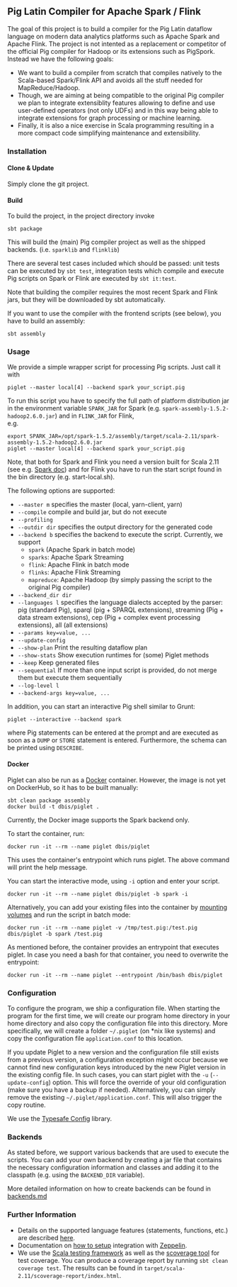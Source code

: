 ## Pig Latin Compiler for Apache Spark / Flink ##

The goal of this project is to build a compiler for the Pig Latin dataflow language on modern data analytics
platforms such as Apache Spark and Apache Flink. The project is not intented as a replacement or competitor of
the official Pig compiler for Hadoop or its extensions such as PigSpork. Instead we have the following goals:

 * We want to build a compiler from scratch that compiles natively to the Scala-based Spark/Flink API and avoids all the
   stuff needed for MapReduce/Hadoop.
 * Though, we are aiming at being compatible to the original Pig compiler we plan to integrate extensiblity features
   allowing to define and use user-defined operators (not only UDFs) and in this way being able to integrate extensions
   for graph processing or machine learning.
 * Finally, it is also a nice exercise in Scala programming resulting in a more compact code simplifying maintenance
   and extensibility.

### Installation ###

#### Clone & Update ####
Simply clone the git project.


#### Build ####
To build the project, in the project directory invoke
```
sbt package
```

This will build the (main) Pig compiler project as well as the shipped backends.
(i.e. `sparklib` and `flinklib`)

There are several test cases included which should be passed: unit
tests can be executed by `sbt test`, integration tests which compile
and execute Pig scripts on Spark or Flink are executed by `sbt it:test`.

Note that building the compiler requires the most recent Spark and Flink jars, but they will be downloaded by sbt automatically.

If you want to use the compiler with the frontend scripts (see below),
you have to build an assembly:

```
sbt assembly
```

### Usage ###

We provide a simple wrapper script for processing Pig scripts. Just call it with

```
piglet --master local[4] --backend spark your_script.pig
```
To run this script you have to specify the full path of platform distribution jar in the environment 
variable `SPARK_JAR` for Spark (e.g. `spark-assembly-1.5.2-hadoop2.6.0.jar`) and in `FLINK_JAR` for Flink,  
e.g.

```
export SPARK_JAR=/opt/spark-1.5.2/assembly/target/scala-2.11/spark-assembly-1.5.2-hadoop2.6.0.jar
piglet --master local[4] --backend spark your_script.pig
```
Note, that both for Spark and Flink you need a version built for Scala 2.11 (see e.g. 
[Spark doc](http://spark.apache.org/docs/latest/building-spark.html#building-for-scala-211))
and for Flink you have to run the start script found in the bin directory (e.g. start-local.sh).

The following options are supported:
 * `--master m` specifies the master (local, yarn-client, yarn)
 * `--compile` compile and build jar, but do not execute
 * `--profiling` 
 * `--outdir dir` specifies the output directory for the generated code
 * `--backend b` specifies the backend to execute the script. Currently, we support 
    * `spark` (Apache Spark in batch mode)
    * `sparks`: Apache Spark Streaming
    * `flink`: Apache Flink in batch mode
    * `flinks`: Apache Flink Streaming
    * `mapreduce`: Apache Hadoop (by simply passing the script to the original Pig compiler)
 * `--backend_dir dir`
 * `--languages l` specifies the language dialects accepted by the parser: pig (standard Pig), sparql (pig + SPARQL extensions),
                  streaming (Pig + data stream extensions), cep (Pig + complex event processing extensions), all (all extensions)
 * `--params key=value, ...`
 * `--update-config`
 * `--show-plan` Print the resulting dataflow plan
 * `--show-stats` Show execution runtimes for (some) Piglet methods
 * `--keep` Keep generated files
 * `--sequential` If more than one input script is provided, do not merge them but execute them sequentially
 * `--log-level l`
 * `--backend-args key=value, ...` 

In addition, you can start an interactive Pig shell similar to Grunt:

```
piglet --interactive --backend spark
```

where Pig statements can be entered at the prompt and are executed as soon as
a `DUMP` or `STORE` statement is entered. Furthermore, the schema can be printed using `DESCRIBE`.

#### Docker ####

Piglet can also be run as a [Docker](https://www.docker.com/) container. However, the image is not 
yet on DockerHub, so it has to be built manually:
```
sbt clean package assembly
docker build -t dbis/piglet .
```

Currently, the Docker image supports the Spark backend only. 

To start the container, run:
```
docker run -it --rm --name piglet dbis/piglet 
```

This uses the container's entrypoint which runs piglet. The above command will print the help message.

You can start the interactive mode, using `-i` option and enter your script. 

```
docker run -it --rm --name piglet dbis/piglet -b spark -i
```

Alternatively, you can add your existing files into the container by [mounting volumes](https://docs.docker.com/engine/userguide/dockervolumes/#mount-a-host-file-as-a-data-volume) and run the script in batch mode:
```
docker run -it --rm --name piglet -v /tmp/test.pig:/test.pig dbis/piglet -b spark /test.pig
```

As mentioned before, the container provides an entrypoint that executes piglet. In case you need a bash for that container, 
you need to overwrite the entrypoint:
```
docker run -it --rm --name piglet --entrypoint /bin/bash dbis/piglet 
```

### Configuration ###

To configure the program, we ship a configuration file. When starting the program for the first time, we will create our program home directory in your home directory and also copy the configuration file into this directory.
More specifically, we will create a folder `~/.piglet` (on *nix like systems) and copy the configuration file `application.conf` to this location.

If you update Piglet to a new version and the configuration file still exists from a previous version, a configuration exception might occur because we cannot find new configuration keys introduced by the new Piglet version in the existing config file. In such cases, you can start piglet with the `-u` (`--update-config`) option. This will force the override of your old configuration (make sure you have a backup if needed). Alternatively, you can simply remove the existing `~/.piglet/application.conf`. This will also trigger the copy routine.

We use the [Typesafe Config](https://github.com/typesafehub/config/) library.

### Backends ###

As stated before, we support various backends that are used to execute the scripts. You can add your own backend by creating a jar file that contains the necessary configuration information and
classes and adding it to the classpath (e.g. using the `BACKEND_DIR` variable).

More detailed information on how to create backends can be found in [backends.md](backends.md)

### Further Information ###

 * Details on the supported language features (statements, functions, etc.) are described [here](Language.md).
 * Documentation on [how to setup](Zeppelin.md) integration with [Zeppelin](https://zeppelin.incubator.apache.org/).
 * We use the [Scala testing framework](http://www.scalatest.org/) as well as the [scoverage tool](http://scoverage.org/) 
   for test coverage. You can produce a coverage report by running `sbt clean coverage test`. The results can be found in
   `target/scala-2.11/scoverage-report/index.html`.
